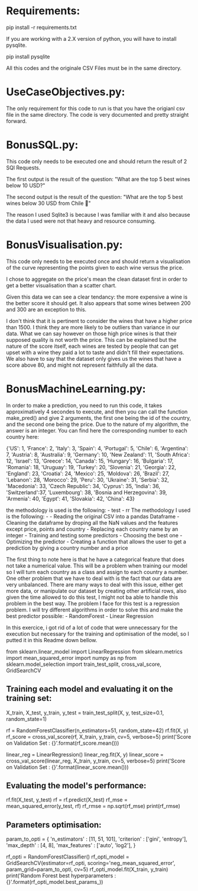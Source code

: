 # Requirements:

pip install -r requirements.txt

If you are working with a 2.X version of python, you will have to install pysqlite.

pip install pysqlite

All this codes and the originale CSV Files must be in the same directory.


# UseCaseObjectives.py:


The only requirement for this code to run is that you have the origianl csv file in the same directory.
The code is very documented and pretty straight forward.


# BonusSQL.py:


This code only needs to be executed one and should return the result of 2 SQl Requests.

The first output is the result of the question: "What are the top 5 best wines below 10 USD?"

The second output is the result of the question: "What are the top 5 best wines below 30 USD from Chile 🗿"

The reason I used Sqlite3 is because I was familiar with it and also because the data I used were not that heavy and  resource consuming.

# BonusVisualisation.py:


This code only needs to be executed once and should return a visualisation of the curve representing the points given to each wine versus the price.

I chose to aggregate on the price's mean the clean dataset first in order to get a better visualisation than a scatter chart.

Given this data we can see a clear tendancy: the more expensive a wine is the better score it should get. 
It also appears that some wines between 200 and 300 are an exception to this. 

I don't think that it is pertinent to consider the wines that have a higher price than 1500. 
I think they are more likely to be outliers than variance in our data. 
What we can say however on those high price wines is that their supposed quality is not worth the price.
This can be explained but the nature of the score itself, each wines are tested by people that can get upset with a wine they paid a lot to taste and didn't fill their expectations. 
We also have to say that the dataset only gives us the wines that have a score above 80, and might not represent faithfully all the data.


# BonusMachineLearning.py:

In order to make a prediction, you need to run this code, it takes approximatively 4 secondes to execute, and then you can call the function make_pred() and give 2 arguments, the first one being the id of the country, and the second one being the price. 
Due to the nature of my algorithm, the answer is an integer. 
You can find here the corresponding number to each country here:

{'US': 1, 'France': 2, 'Italy': 3, 'Spain': 4, 'Portugal': 5, 'Chile': 6, 'Argentina': 7, 'Austria': 8, 'Australia': 9,
         'Germany': 10, 'New Zealand': 11, 'South Africa': 12, 'Israel': 13, 'Greece': 14, 'Canada': 15, 'Hungary': 16, 'Bulgaria': 17, 'Romania': 18, 'Uruguay': 19,
         'Turkey': 20, 'Slovenia': 21, 'Georgia': 22, 'England': 23, 'Croatia': 24, 'Mexico': 25, 'Moldova': 26, 'Brazil': 27, 'Lebanon': 28, 'Morocco': 29, 'Peru': 30,
         'Ukraine': 31, 'Serbia': 32, 'Macedonia': 33, 'Czech Republic': 34, 'Cyprus': 35, 'India': 36, 'Switzerland':37, 'Luxembourg': 38, 'Bosnia and Herzegovina': 39, 
         'Armenia': 40, 'Egypt': 41, 'Slovakia': 42, 'China': 43}

the methodology is used is the following:
	- test
	- rr
The methodology I used is the following:
	- 
	- Reading the original CSV into a pandas Dataframe
	- Cleaning the dataframe by droping all the NaN values and the features except price, points and country
	- Replacing each country name by an integer
	- Training and testing some predictors
	- Choosing the best one
	- Optimizing the predictor
	- Creating a function that allows the user to get a prediction by giving a country number and a price

The first thing to note here is that he have a categorical feature that does not take a numerical value.
This will be a problem when training our model so I will turn each country as a class and assign to each country a number.
One other problem that we have to deal with is the fact that our data are very unbalanced.
There are many ways to deal with this issue, either get more data, or manipulate our dataset by creating other artificial rows, also
given the time allowed to do this test, I might not ba able to handle this problem in the best way.
The problem I face for this test is a regression problem.
I will try different algorithms in order to solve this and make the best predictor possible:
    - RandomForest
    - Linear Regression


In this exercice, i got rid of a lot of code that were unnecessary for the execution but necessary for the training and optimisation of the model,
so I putted it in this Readme down bellow.

from sklearn.linear_model import LinearRegression
from sklearn.metrics import mean_squared_error
import numpy as np
from sklearn.model_selection import train_test_split, cross_val_score, GridSearchCV

## Training each model and evaluating it on the training set:

X_train, X_test, y_train, y_test = train_test_split(X, y, test_size=0.1, random_state=1)

rf = RandomForestClassifier(n_estimators=51, random_state=42) 
rf.fit(X, y)
rf_score = cross_val_score(rf, X_train, y_train, cv=5, verbose=5)
print('Score on Validation Set : {}'.format(rf_score.mean()))


linear_reg = LinearRegression()
linear_reg.fit(X, y)
linear_score = cross_val_score(linear_reg, X_train, y_train, cv=5, verbose=5)
print('Score on Validation Set : {}'.format(linear_score.mean()))


## Evaluating the model's performance:

rf.fit(X_test, y_test)
rf = rf.predict(X_test)
rf_mse = mean_squared_error(y_test, rf)
rf_rmse = np.sqrt(rf_mse)
print(rf_rmse)

## Parameters optimisation:

param_to_opti = {
    'n_estimators' : [11, 51, 101],
    'criterion' : ['gini', 'entropy'],
    'max_depth' : [4, 8],
    'max_features' : ['auto', 'log2'],
}

rf_opti = RandomForestClassifier()
rf_opti_model = GridSearchCV(estimator=rf_opti, scoring='neg_mean_squared_error', param_grid=param_to_opti, cv=5)
rf_opti_model.fit(X_train, y_train)
print('Random Forest best hyperparameters : {}'.format(rf_opti_model.best_params_))

